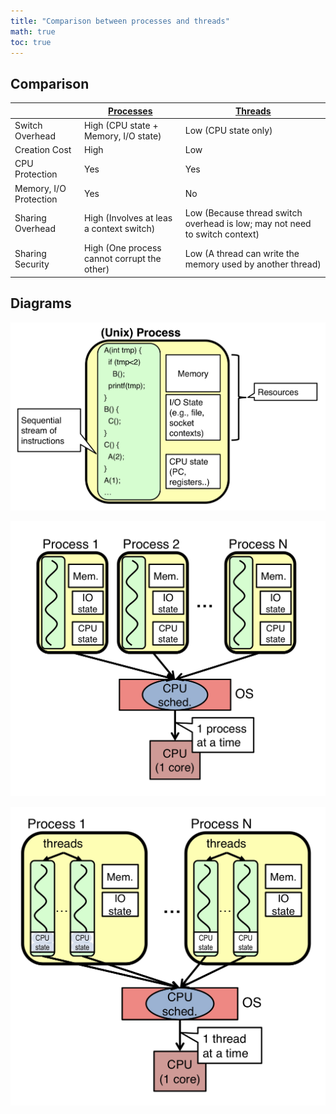 ```yaml
---
title: "Comparison between processes and threads"
math: true
toc: true
---
```


## Comparison
|                        | [Processes](/notes/Process)                 | [Threads](/notes/Thread)                                                    |
| ---------------------- | ------------------------------------------- | --------------------------------------------------------------------------- |
| Switch Overhead        | High (CPU state + Memory, I/O state)        | Low (CPU state only)                                                        |
| Creation Cost          | High                                        | Low                                                                         |
| CPU Protection         | Yes                                         | Yes                                                                         |
| Memory, I/O Protection | Yes                                         | No                                                                          |
| Sharing Overhead       | High (Involves at leas a context switch)    | Low (Because thread switch overhead is low; may not need to switch context) |
| Sharing Security       | High (One process cannot corrupt the other) | Low (A thread can write the memory used by another thread)                  |

## Diagrams
![process-diagram](/notes/images/process-diagram.png)

![processes-diagram](/notes/images/processes-diagram.png)

![threads-diagram](/notes/images/threads-diagram.png)

